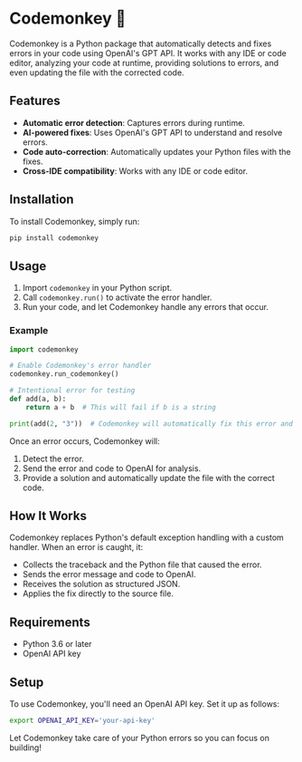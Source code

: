 
# Codemonkey 🐒

Codemonkey is a Python package that automatically detects and fixes errors in your code using OpenAI's GPT API. It works with any IDE or code editor, analyzing your code at runtime, providing solutions to errors, and even updating the file with the corrected code.

## Features
- **Automatic error detection**: Captures errors during runtime.
- **AI-powered fixes**: Uses OpenAI's GPT API to understand and resolve errors.
- **Code auto-correction**: Automatically updates your Python files with the fixes.
- **Cross-IDE compatibility**: Works with any IDE or code editor.

## Installation

To install Codemonkey, simply run:

```bash
pip install codemonkey
```

## Usage

1. Import `codemonkey` in your Python script.
2. Call `codemonkey.run()` to activate the error handler.
3. Run your code, and let Codemonkey handle any errors that occur.

### Example

```python
import codemonkey

# Enable Codemonkey's error handler
codemonkey.run_codemonkey()

# Intentional error for testing
def add(a, b):
    return a + b  # This will fail if b is a string

print(add(2, "3"))  # Codemonkey will automatically fix this error and update the file
```

Once an error occurs, Codemonkey will:
1. Detect the error.
2. Send the error and code to OpenAI for analysis.
3. Provide a solution and automatically update the file with the correct code.

## How It Works

Codemonkey replaces Python's default exception handling with a custom handler. When an error is caught, it:
- Collects the traceback and the Python file that caused the error.
- Sends the error message and code to OpenAI.
- Receives the solution as structured JSON.
- Applies the fix directly to the source file.

## Requirements
- Python 3.6 or later
- OpenAI API key

## Setup

To use Codemonkey, you'll need an OpenAI API key. Set it up as follows:

```bash
export OPENAI_API_KEY='your-api-key'
```

Let Codemonkey take care of your Python errors so you can focus on building!
